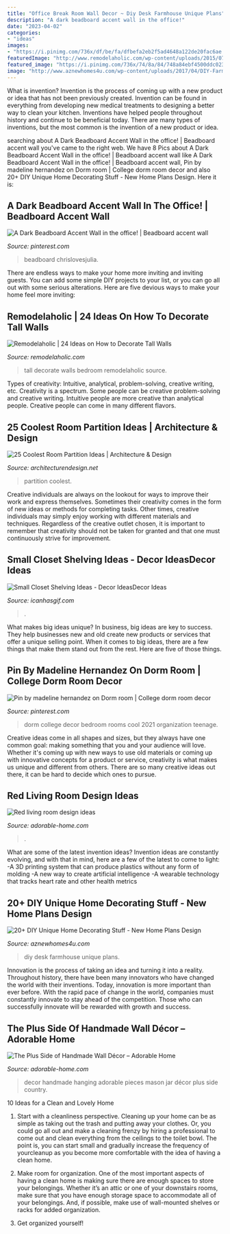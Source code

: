 ```yaml
---
title: "Office Break Room Wall Decor ~ Diy Desk Farmhouse Unique Plans"
description: "A dark beadboard accent wall in the office!"
date: "2023-04-02"
categories:
- "ideas"
images:
- "https://i.pinimg.com/736x/df/be/fa/dfbefa2eb2f5ad4648a122de20fac6ae.jpg"
featuredImage: "http://www.remodelaholic.com/wp-content/uploads/2015/07/bedroom-.jpg"
featured_image: "https://i.pinimg.com/736x/74/8a/84/748a84ebf4500ddc023bd61c47bd8f07.jpg"
image: "http://www.aznewhomes4u.com/wp-content/uploads/2017/04/DIY-Farmhouse-Desk-Design-Ideas.jpg"
---
```



What is invention?
Invention is the process of coming up with a new product or idea that has not been previously created. Invention can be found in everything from developing new medical treatments to designing a better way to clean your kitchen. Inventions have helped people throughout history and continue to be beneficial today. There are many types of inventions, but the most common is the invention of a new product or idea.

	

		
searching about A Dark Beadboard Accent Wall in the office! | Beadboard accent wall you've came to the right web. We have 8 Pics about A Dark Beadboard Accent Wall in the office! | Beadboard accent wall like A Dark Beadboard Accent Wall in the office! | Beadboard accent wall, Pin by madeline hernandez on Dorm room | College dorm room decor and also 20+ DIY Unique Home Decorating Stuff - New Home Plans Design. Here it is:
		
    
## A Dark Beadboard Accent Wall In The Office! | Beadboard Accent Wall

<img loading=lazy src="https://i.pinimg.com/736x/74/8a/84/748a84ebf4500ddc023bd61c47bd8f07.jpg" onerror="this.onerror=null;this.src='https://tse2.mm.bing.net/th?id=OIP.VAxdG4nRK-VG8C31ZDmECAHaLH&amp;pid=15.1';" alt="A Dark Beadboard Accent Wall in the office! | Beadboard accent wall">

_Source: pinterest.com_

>beadboard chrislovesjulia. 

	

There are endless ways to make your home more inviting and inviting guests. You can add some simple DIY projects to your list, or you can go all out with some serious alterations. Here are five devious ways to make your home feel more inviting: 

    
## Remodelaholic | 24 Ideas On How To Decorate Tall Walls

<img loading=lazy src="http://www.remodelaholic.com/wp-content/uploads/2015/07/bedroom-.jpg" onerror="this.onerror=null;this.src='https://tse3.mm.bing.net/th?id=OIP.sWLcbSuv-agwCUjHoDSxPQHaKZ&amp;pid=15.1';" alt="Remodelaholic | 24 Ideas on How to Decorate Tall Walls">

_Source: remodelaholic.com_

>tall decorate walls bedroom remodelaholic source. 

	

Types of creativity: Intuitive, analytical, problem-solving, creative writing, etc.
Creativity is a spectrum. Some people can be creative problem-solving and creative writing. Intuitive people are more creative than analytical people. Creative people can come in many different flavors.

    
## 25 Coolest Room Partition Ideas | Architecture &amp; Design

<img loading=lazy src="https://cdn.architecturendesign.net/wp-content/uploads/2014/08/951.jpg" onerror="this.onerror=null;this.src='https://tse1.mm.bing.net/th?id=OIP.l6uPWvwx0ulWGilhQm37mgHaLK&amp;pid=15.1';" alt="25 Coolest Room Partition Ideas | Architecture &amp; Design">

_Source: architecturendesign.net_

>partition coolest. 

	

Creative individuals are always on the lookout for ways to improve their work and express themselves. Sometimes their creativity comes in the form of new ideas or methods for completing tasks. Other times, creative individuals may simply enjoy working with different materials and techniques. Regardless of the creative outlet chosen, it is important to remember that creativity should not be taken for granted and that one must continuously strive for improvement.

    
## Small Closet Shelving Ideas - Decor IdeasDecor Ideas

<img loading=lazy src="https://www.icanhasgif.com/wp-content/uploads/2016/05/Small-Closet-Shelving-Ideas.jpg" onerror="this.onerror=null;this.src='https://tse1.mm.bing.net/th?id=OIP.ssqf6V2Ky-8n8i5wUo_ccAHaLI&amp;pid=15.1';" alt="Small Closet Shelving Ideas - Decor IdeasDecor Ideas">

_Source: icanhasgif.com_

>. 

	

What makes big ideas unique?
In business, big ideas are key to success. They help businesses new and old create new products or services that offer a unique selling point. When it comes to big ideas, there are a few things that make them stand out from the rest. Here are five of those things.

    
## Pin By Madeline Hernandez On Dorm Room | College Dorm Room Decor

<img loading=lazy src="https://i.pinimg.com/736x/df/be/fa/dfbefa2eb2f5ad4648a122de20fac6ae.jpg" onerror="this.onerror=null;this.src='https://tse2.mm.bing.net/th?id=OIP.bZj_brF_SnNpC331Y8HyPwHaJ3&amp;pid=15.1';" alt="Pin by madeline hernandez on Dorm room | College dorm room decor">

_Source: pinterest.com_

>dorm college decor bedroom rooms cool 2021 organization teenage. 

	

Creative ideas come in all shapes and sizes, but they always have one common goal: making something that you and your audience will love. Whether it's coming up with new ways to use old materials or coming up with innovative concepts for a product or service, creativity is what makes us unique and different from others. There are so many creative ideas out there, it can be hard to decide which ones to pursue.

    
## Red Living Room Design Ideas

<img loading=lazy src="https://adorable-home.com/wp-content/gallery/red-living-room-design-ideas/red-living-room-design-ideas-4.jpg" onerror="this.onerror=null;this.src='https://tse4.mm.bing.net/th?id=OIP.qEtSGrbQtZdX_manp6MywgHaFj&amp;pid=15.1';" alt="Red living room design ideas">

_Source: adorable-home.com_

>. 

	

What are some of the latest invention ideas?
Invention ideas are constantly evolving, and with that in mind, here are a few of the latest to come to light: 
-A 3D printing system that can produce plastics without any form of molding 
-A new way to create artificial intelligence 
-A wearable technology that tracks heart rate and other health metrics

    
## 20+ DIY Unique Home Decorating Stuff - New Home Plans Design

<img loading=lazy src="http://www.aznewhomes4u.com/wp-content/uploads/2017/04/DIY-Farmhouse-Desk-Design-Ideas.jpg" onerror="this.onerror=null;this.src='https://tse3.mm.bing.net/th?id=OIP.ad9lffAxgFNQucxmDCgs4gHaJ3&amp;pid=15.1';" alt="20+ DIY Unique Home Decorating Stuff - New Home Plans Design">

_Source: aznewhomes4u.com_

>diy desk farmhouse unique plans. 

	

Innovation is the process of taking an idea and turning it into a reality. Throughout history, there have been many innovators who have changed the world with their inventions. Today, innovation is more important than ever before. With the rapid pace of change in the world, companies must constantly innovate to stay ahead of the competition. Those who can successfully innovate will be rewarded with growth and success.

    
## The Plus Side Of Handmade Wall Décor – Adorable Home

<img loading=lazy src="https://adorable-home.com/wp-content/uploads/2016/01/Handmade-Wall-Decor-8.jpg" onerror="this.onerror=null;this.src='https://tse2.mm.bing.net/th?id=OIP.gHJTXGDS1SHAWt0stWkMBwHaE6&amp;pid=15.1';" alt="The Plus Side of Handmade Wall Décor – Adorable Home">

_Source: adorable-home.com_

>decor handmade hanging adorable pieces mason jar décor plus side country. 

	

10 Ideas for a Clean and Lovely Home
1. Start with a cleanliness perspective. Cleaning up your home can be as simple as taking out the trash and putting away your clothes. Or, you could go all out and make a cleaning frenzy by hiring a professional to come out and clean everything from the ceilings to the toilet bowl. The point is, you can start small and gradually increase the frequency of yourcleanup as you become more comfortable with the idea of having a clean home.
2. Make room for organization. One of the most important aspects of having a clean home is making sure there are enough spaces to store your belongings. Whether it’s an attic or one of your downstairs rooms, make sure that you have enough storage space to accommodate all of your belongings. And, if possible, make use of wall-mounted shelves or racks for added organization.

3. Get organized yourself!

